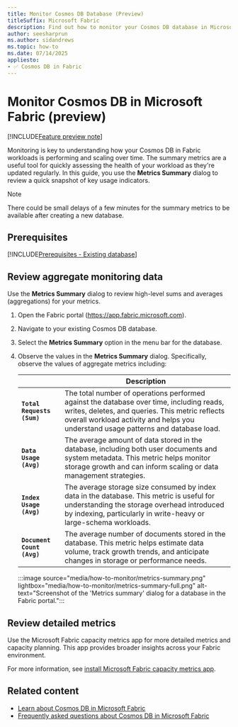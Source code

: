 ```yaml
---
title: Monitor Cosmos DB Database (Preview)
titleSuffix: Microsoft Fabric
description: Find out how to monitor your Cosmos DB database in Microsoft Fabric during the preview, including available metrics and monitoring tools.
author: seesharprun
ms.author: sidandrews
ms.topic: how-to
ms.date: 07/14/2025
appliesto:
- ✅ Cosmos DB in Fabric
---
```


# Monitor Cosmos DB in Microsoft Fabric (preview)

[!INCLUDE[Feature preview note](../../includes/feature-preview-note.md)]

Monitoring is key to understanding how your Cosmos DB in Fabric workloads is performing and scaling over time. The summary metrics are a useful tool for quickly assessing the health of your workload as they're updated regularly. In this guide, you use the **Metrics Summary** dialog to review a quick snapshot of key usage indicators.

> [!NOTE]
> There could be small delays of a few minutes for the summary metrics to be available after creating a new database.

## Prerequisites

[!INCLUDE[Prerequisites - Existing database](includes/prerequisite-existing-database.md)]

## Review aggregate monitoring data

Use the **Metrics Summary** dialog to review high-level sums and averages (aggregations) for your metrics.

1. Open the Fabric portal (<https://app.fabric.microsoft.com>).

1. Navigate to your existing Cosmos DB database.

1. Select the **Metrics Summary** option in the menu bar for the database.

1. Observe the values in the **Metrics Summary** dialog. Specifically, observe the values of aggregate metrics including:

    | | Description |
    | --- | --- |
    | **`Total Requests (Sum)`** | The total number of operations performed against the database over time, including reads, writes, deletes, and queries. This metric reflects overall workload activity and helps you understand usage patterns and database load. |
    | **`Data Usage (Avg)`** | The average amount of data stored in the database, including both user documents and system metadata. This metric helps monitor storage growth and can inform scaling or data management strategies. |
    | **`Index Usage (Avg)`** | The average storage size consumed by index data in the database. This metric is useful for understanding the storage overhead introduced by indexing, particularly in write-heavy or large-schema workloads. |
    | **`Document Count (Avg)`** | The average number of documents stored in the database. This metric helps estimate data volume, track growth trends, and anticipate changes in storage or performance needs. |

    :::image source="media/how-to-monitor/metrics-summary.png" lightbox="media/how-to-monitor/metrics-summary-full.png" alt-text="Screenshot of the 'Metrics summary' dialog for a database in the Fabric portal.":::

## Review detailed metrics

Use the Microsoft Fabric capacity metrics app for more detailed metrics and capacity planning. This app provides broader insights across your Fabric environment.

For more information, see [install Microsoft Fabric capacity metrics app](../../enterprise/metrics-app-install.md).

## Related content

- [Learn about Cosmos DB in Microsoft Fabric](overview.md)
- [Frequently asked questions about Cosmos DB in Microsoft Fabric](faq.yml)
